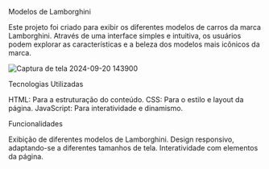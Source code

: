 Modelos de Lamborghini

Este projeto foi criado para exibir os diferentes modelos de carros da marca Lamborghini. Através de uma interface simples e intuitiva, os usuários podem explorar as características e a beleza dos modelos mais icônicos da marca.

![Captura de tela 2024-09-20 143900](https://github.com/user-attachments/assets/ced07034-c369-42f8-b215-4c76253425ed)


Tecnologias Utilizadas

HTML: Para a estruturação do conteúdo.
CSS: Para o estilo e layout da página.
JavaScript: Para interatividade e dinamismo.

Funcionalidades

Exibição de diferentes modelos de Lamborghini.
Design responsivo, adaptando-se a diferentes tamanhos de tela.
Interatividade com elementos da página.
